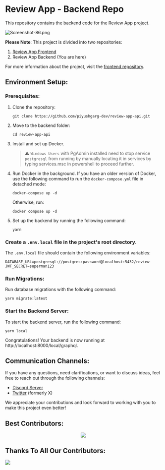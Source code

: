 # Review App - Backend Repo

This repository contains the backend code for the Review App project.

![Screenshot-86.png](https://i.postimg.cc/pXzH9rcC/Screenshot-86.png)

**Please Note**: This project is divided into two repositories:

1. [Review App Frontend](https://github.com/piyushgarg-dev/review-app)
2. Review App Backend (You are here)

For more information about the project, visit the [frontend repository](https://github.com/piyushgarg-dev/review-app).

## Environment Setup:

### Prerequisites:

1. Clone the repository:

   ```shell
   git clone https://github.com/piyushgarg-dev/review-app-api.git
   ```

2. Move to the backend folder:

   ```shell
   cd review-app-api
   ```

3. Install and set up Docker.

   > ⚠️ `Windows Users` with PgAdmin installed need to stop service `postgresql` from running by manually locating it in services by typing services.msc in powershell to proceed further.

4. Run Docker in the background. If you have an older version of Docker, use the following command to run the `docker-compose.yml` file in detached mode:

   ```shell
   docker-compose up -d
   ```

   Otherwise, run:

   ```shell
   docker compose up -d
   ```

5. Set up the backend by running the following command:
   ```shell
   yarn
   ```

### Create a `.env.local` file in the project's root directory.

The `.env.local` file should contain the following environment variables:

```shell
DATABASE_URL=postgresql://postgres:password@localhost:5432/review
JWT_SECRET=superman123
```

### Run Migrations:

Run database migrations with the following command:

```shell
yarn migrate:latest
```

### Start the Backend Server:

To start the backend server, run the following command:

```shell
yarn local
```

Congratulations! Your backend is now running at http://localhost:8000/local/graphql.

## Communication Channels:

If you have any questions, need clarifications, or want to discuss ideas, feel free to reach out through the following channels:

- [Discord Server](https://discord.com/invite/YuUjtrufmT)
- [Twitter](https://twitter.com/piyushgarg_dev) (formerly X)

We appreciate your contributions and look forward to working with you to make this project even better!

## Best Contributors:

<div align="center">
    <a  href="https://github.com/piyushgarg-dev/review-app-api/graphs/contributors">
        <img src="https://contrib.rocks/image?repo=piyushgarg-dev/review-app-api&anon=1" />
    </a>
</div>

## Thanks To All Our Contributors:

<a href="https://github.com/piyushgarg-dev/review-app-api/graphs/contributors">
  <img src="https://contrib.rocks/image?repo=piyushgarg-dev/review-app-api" />
</a>
